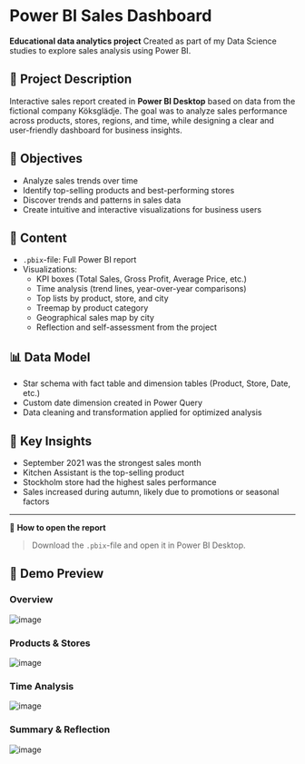 # Power BI Sales Dashboard

**Educational data analytics project**
Created as part of my Data Science studies to explore sales analysis using Power BI.

## 📝 Project Description
Interactive sales report created in **Power BI Desktop** based on data from the fictional company Köksglädje. The goal was to analyze sales performance across products, stores, regions, and time, while designing a clear and user-friendly dashboard for business insights.

## 🎯 Objectives
- Analyze sales trends over time
- Identify top-selling products and best-performing stores
- Discover trends and patterns in sales data
- Create intuitive and interactive visualizations for business users

## 📂 Content
- `.pbix`-file: Full Power BI report
- Visualizations:
  - KPI boxes (Total Sales, Gross Profit, Average Price, etc.)
  - Time analysis (trend lines, year-over-year comparisons)
  - Top lists by product, store, and city
  - Treemap by product category
  - Geographical sales map by city
  - Reflection and self-assessment from the project

## 📊 Data Model
- Star schema with fact table and dimension tables (Product, Store, Date, etc.)
- Custom date dimension created in Power Query
- Data cleaning and transformation applied for optimized analysis

## 🔎 Key Insights
- September 2021 was the strongest sales month
- Kitchen Assistant is the top-selling product
- Stockholm store had the highest sales performance
- Sales increased during autumn, likely due to promotions or seasonal factors


---

📎 **How to open the report**  
> Download the `.pbix`-file and open it in Power BI Desktop.


## 📸 Demo Preview

### Overview
![image](https://github.com/user-attachments/assets/c34a7413-4084-42a6-93fa-df9ba22caff9)

### Products & Stores
![image](https://github.com/user-attachments/assets/a1a914d4-a0f1-47e6-90be-a4e55c828836)

### Time Analysis
![image](https://github.com/user-attachments/assets/1e08f748-ca7e-4fa9-9054-f49d8f38f8c8)

### Summary & Reflection
![image](https://github.com/user-attachments/assets/c8e2461e-fa95-475c-bf5e-f0564cc8ee6b)
